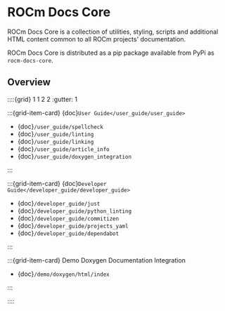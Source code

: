 # ROCm Docs Core

ROCm Docs Core is a collection of utilities, styling, scripts and additional
HTML content common to all ROCm projects' documentation.

ROCm Docs Core is distributed as a pip package available from PyPi as
`rocm-docs-core`.

## Overview

::::{grid} 1 1 2 2
:gutter: 1

:::{grid-item-card} {doc}`User Guide</user_guide/user_guide>`

- {doc}`/user_guide/spellcheck`
- {doc}`/user_guide/linting`
- {doc}`/user_guide/linking`
- {doc}`/user_guide/article_info`
- {doc}`/user_guide/doxygen_integration`

:::

:::{grid-item-card} {doc}`Developer Guide</developer_guide/developer_guide>`

- {doc}`/developer_guide/just`
- {doc}`/developer_guide/python_linting`
- {doc}`/developer_guide/commitizen`
- {doc}`/developer_guide/projects_yaml`
- {doc}`/developer_guide/dependabot`

:::

:::{grid-item-card} Demo Doxygen Documentation Integration

- {doc}`/demo/doxygen/html/index`

:::

::::
